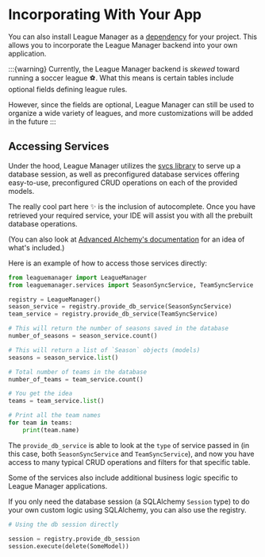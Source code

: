 # Incorporating With Your App

You can also install League Manager as a [dependency](#installing-from-pip) for your project. This allows you to incorporate the League Manager backend into your own application.

:::{warning}
Currently, the League Manager backend is _skewed_ toward running a soccer league ⚽. What this means is certain tables include optional fields defining league rules. 

However, since the fields are optional, League Manager can still be used to organize a wide variety of leagues, and more customizations will be added in the future
:::

## Accessing Services

Under the hood, League Manager utilizes the [svcs library](https://svcs.hynek.me/en/stable/) to serve up a database session, as well as preconfigured database services offering easy-to-use, preconfigured CRUD operations on each of the provided models.

The really cool part here :sparkles: is the inclusion of autocomplete. Once you have retrieved your required service, your IDE will assist you with all the prebuilt database operations.

(You can also look at [Advanced Alchemy's documentation](https://docs.advanced-alchemy.litestar.dev/latest/reference/service.html#advanced_alchemy.service.SQLAlchemySyncRepositoryService) for an idea of what's included.)

Here is an example of how to access those services directly:

```python
from leaguemanager import LeagueManager
from leaguemanager.services import SeasonSyncService, TeamSyncService

registry = LeagueManager()
season_service = registry.provide_db_service(SeasonSyncService)
team_service = registry.provide_db_service(TeamSyncService)

# This will return the number of seasons saved in the database
number_of_seasons = season_service.count()

# This will return a list of `Season` objects (models)
seasons = season_service.list()

# Total number of teams in the database
number_of_teams = team_service.count()

# You get the idea
teams = team_service.list()

# Print all the team names
for team in teams:
    print(team.name)
```

The `provide_db_service` is able to look at the `type` of service passed in (in this case, both `SeasonSyncService` and `TeamSyncService`), and now you have access to many typical CRUD operations and filters for that specific table.

Some of the services also include additional business logic specific to League Manager applications.

If you only need the database session (a SQLAlchemy `Session` type) to do your own custom logic using SQLAlchemy, you can also use the registry.

```python
# Using the db session directly

session = registry.provide_db_session
session.execute(delete(SomeModel))
```